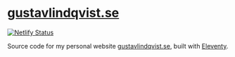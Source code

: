 # [gustavlindqvist.se](https://gustavlindqvist.se)
[![Netlify Status](https://api.netlify.com/api/v1/badges/fa7d9bbb-3148-439a-8d0a-e2422d4d2eca/deploy-status)](https://app.netlify.com/sites/gustavlindqvist/deploys)

Source code for my personal website [gustavlindqvist.se](https://gustavlindqvist.se), built with [Eleventy](https://www.11ty.io).